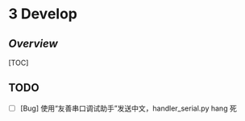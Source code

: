 # 3 Develop

## *Overview*

[TOC]



## TODO

- [ ] [Bug] 使用“友善串口调试助手”发送中文，handler_serial.py hang 死

